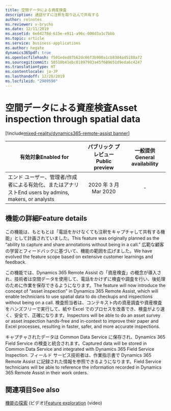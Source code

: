 ```yaml
---
title: 空間データによる資産検査
description: 通話せずに注釈を取り込んで共有する
author: relnotes
ms.reviewer: v-brycho
ms.date: 12/11/2019
ms.assetid: 6e64278d-615e-e911-a96c-000d3a1c7bbb
ms.topic: article
ms.service: business-applications
ms.author: hegate
dynamics365pdf: true
ms.openlocfilehash: f501eded87b62dc06f3b900a1cb8384ad5188a72
ms.sourcegitcommit: 50510b41ebc81897993a45f689651d9eda6c4247
ms.translationtype: HT
ms.contentlocale: ja-JP
ms.lasthandoff: 12/20/2019
ms.locfileid: "2909590"
---
```

# <a name="asset-inspection-through-spatial-data"></a><span data-ttu-id="b496e-103">空間データによる資産検査</span><span class="sxs-lookup"><span data-stu-id="b496e-103">Asset inspection through spatial data</span></span>
[!include[mixed-reality/dynamics365-remote-assist banner](../includes/mixed-reality/dynamics365-remote-assist.md)]

| <span data-ttu-id="b496e-104">有効対象</span><span class="sxs-lookup"><span data-stu-id="b496e-104">Enabled for</span></span>    |  <span data-ttu-id="b496e-105">パブリック プレビュー</span><span class="sxs-lookup"><span data-stu-id="b496e-105">Public preview</span></span> | <span data-ttu-id="b496e-106">一般提供</span><span class="sxs-lookup"><span data-stu-id="b496e-106">General availability</span></span> | 
| ---------- | :----------: |:----------: |
|<span data-ttu-id="b496e-107">エンド ユーザー、管理者/作成者による有効化、またはアナリスト</span><span class="sxs-lookup"><span data-stu-id="b496e-107">End users by admins, makers, or analysts</span></span>|<span data-ttu-id="b496e-108">2020 年 3 月</span><span class="sxs-lookup"><span data-stu-id="b496e-108">Mar 2020</span></span>| -|






## <a name="feature-details"></a><span data-ttu-id="b496e-109">機能の詳細</span><span class="sxs-lookup"><span data-stu-id="b496e-109">Feature details</span></span>
<!--feature detail start -->
<span data-ttu-id="b496e-110">この機能は、もともとは「電話をかけなくても注釈をキャプチャして共有する機能」として計画されていました。</span><span class="sxs-lookup"><span data-stu-id="b496e-110">This feature was originally planned as the “ability to capture and share annotations without being in a call.”</span></span> <span data-ttu-id="b496e-111">広範な顧客の学習とフィードバックに基づいて、機能の範囲を広げました。</span><span class="sxs-lookup"><span data-stu-id="b496e-111">We have evolved the feature scope based on extensive customer learnings and feedback.</span></span> 

<span data-ttu-id="b496e-112">この機能では、Dynamics 365 Remote Assist の「資産検査」の概念が導入され、技術者は空間データを使用して、電話をかけずに検査や調査を行い、後処理のために作業を保存できるようになります。</span><span class="sxs-lookup"><span data-stu-id="b496e-112">The feature will now introduce the concept of “asset inspection” in Dynamics 365 Remote Assist, which will enable technicians to use spatial data to do checkups and inspections without being on a call.</span></span> <span data-ttu-id="b496e-113">検査担当者は、コンテキスト内の資産調査や資産検査をハンズフリーで実行して、紙や Excel でのプロセスを改善でき、検査がより速く、安全で、正確になります。</span><span class="sxs-lookup"><span data-stu-id="b496e-113">Inspectors will be able to do an asset survey or asset inspection hands-free and in-context to improve their paper and Excel processes, resulting in faster, safer, and more accurate inspections.</span></span>

<span data-ttu-id="b496e-114">キャプチャされたデータは Common Data Service に保存され、Dynamics 365 Field Service の検査と統合されます。</span><span class="sxs-lookup"><span data-stu-id="b496e-114">Captured data will be stored in Common Data Service and integrated with Dynamics 365 Field Service Inspection.</span></span> <span data-ttu-id="b496e-115">フィールド サービス技術者は、作業指示書で Dynamics 365 Remote Assist に記録された情報を参照できるようになります。</span><span class="sxs-lookup"><span data-stu-id="b496e-115">Field Service technicians will be able to reference the information recorded in Dynamics 365 Remote Assist in their work orders.</span></span>

<!--feature detail end -->










## <a name="see-also"></a><span data-ttu-id="b496e-116">関連項目</span><span class="sxs-lookup"><span data-stu-id="b496e-116">See also</span></span>
<span data-ttu-id="b496e-117">[機能の探索](https://aka.ms/ROGRA19RW2ROV1) (ビデオ)</span><span class="sxs-lookup"><span data-stu-id="b496e-117">[Feature exploration](https://aka.ms/ROGRA19RW2ROV1) (video)</span></span>
